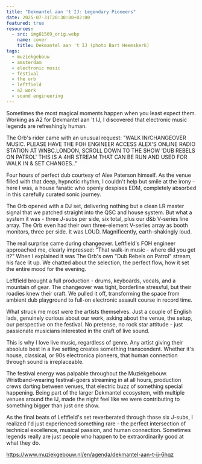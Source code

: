 ```yaml
---
title: "Dekmantel aan 't IJ: Legendary Pioneers"
date: 2025-07-31T20:30:00+02:00
featured: true
resources:
  - src: img81569_orig.webp
    name: cover
    title: Dekmantel aan 't IJ (photo Bart Heemskerk)
tags:
  - muziekgebouw
  - amsterdam
  - electronic music
  - festival
  - the orb
  - leftfield
  - a2 work
  - sound engineering
---
```

Sometimes the most magical moments happen when you least expect them. Working as A2 for Dekmantel aan 't IJ, I discovered that electronic music legends are refreshingly human.
<!--more-->
The Orb's rider came with an unusual request: "WALK IN/CHANGEOVER MUSIC. PLEASE HAVE THE FOH ENGINEER ACCESS ALEX'S ONLINE RADIO STATION AT WNBC.LONDON, SCROLL DOWN TO THE SHOW 'DUB REBELS ON PATROL' THIS IS A 4HR STREAM THAT CAN BE RUN AND USED FOR WALK IN & SET CHANGES.."

Four hours of perfect dub courtesy of Alex Paterson himself. As the venue filled with that deep, hypnotic rhythm, I couldn't help but smile at the irony - here I was, a house fanatic who openly despises EDM, completely absorbed in this carefully curated sonic journey.

The Orb opened with a DJ set, delivering nothing but a clean LR master signal that we patched straight into the QSC and house system. But what a system it was - three J-subs per side, six total, plus our d&b V-series line array. The Orb even had their own three-element V-series array as booth monitors, three per side. It was LOUD. Magnificently, earth-shakingly loud.

The real surprise came during changeover. Leftfield's FOH engineer approached me, clearly impressed: "That walk-in music - where did you get it?" When I explained it was The Orb's own "Dub Rebels on Patrol" stream, his face lit up. We chatted about the selection, the perfect flow, how it set the entire mood for the evening.

Leftfield brought a full production - drums, keyboards, vocals, and a mountain of gear. The changeover was tight, borderline stressful, but their roadies knew their craft. We pulled it off, transforming the space from ambient dub playground to full-on electronic assault course in record time.

What struck me most were the artists themselves. Just a couple of English lads, genuinely curious about our work, asking about the venue, the setup, our perspective on the festival. No pretense, no rock star attitude - just passionate musicians interested in the craft of live sound.

This is why I love live music, regardless of genre. Any artist giving their absolute best in a live setting creates something transcendent. Whether it's house, classical, or 90s electronica pioneers, that human connection through sound is irreplaceable.

The festival energy was palpable throughout the Muziekgebouw. Wristband-wearing festival-goers streaming in at all hours, production crews darting between venues, that electric buzz of something special happening. Being part of the larger Dekmantel ecosystem, with multiple venues around the IJ, made the night feel like we were contributing to something bigger than just one show.

As the final beats of Leftfield's set reverberated through those six J-subs, I realized I'd just experienced something rare - the perfect intersection of technical excellence, musical passion, and human connection. Sometimes legends really are just people who happen to be extraordinarily good at what they do.

<https://www.muziekgebouw.nl/en/agenda/dekmantel-aan-t-ij-6hqz>